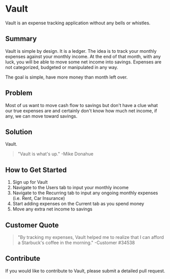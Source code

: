 # Vault #

<!-- 
> This material was originally posted [here](http://www.quora.com/What-is-Amazons-approach-to-product-development-and-product-management). It is reproduced here for posterities sake.

There is an approach called "working backwards" that is widely used at Amazon. They work backwards from the customer, rather than starting with an idea for a product and trying to bolt customers onto it. While working backwards can be applied to any specific product decision, using this approach is especially important when developing new products or features.

For new initiatives a product manager typically starts by writing an internal press release announcing the finished product. The target audience for the press release is the new/updated product's customers, which can be retail customers or internal users of a tool or technology. Internal press releases are centered around the customer problem, how current solutions (internal or external) fail, and how the new product will blow away existing solutions.

If the benefits listed don't sound very interesting or exciting to customers, then perhaps they're not (and shouldn't be built). Instead, the product manager should keep iterating on the press release until they've come up with benefits that actually sound like benefits. Iterating on a press release is a lot less expensive than iterating on the product itself (and quicker!).

If the press release is more than a page and a half, it is probably too long. Keep it simple. 3-4 sentences for most paragraphs. Cut out the fat. Don't make it into a spec. You can accompany the press release with a FAQ that answers all of the other business or execution questions so the press release can stay focused on what the customer gets. My rule of thumb is that if the press release is hard to write, then the product is probably going to suck. Keep working at it until the outline for each paragraph flows. 

Oh, and I also like to write press-releases in what I call "Oprah-speak" for mainstream consumer products. Imagine you're sitting on Oprah's couch and have just explained the product to her, and then you listen as she explains it to her audience. That's "Oprah-speak", not "Geek-speak".

Once the project moves into development, the press release can be used as a touchstone; a guiding light. The product team can ask themselves, "Are we building what is in the press release?" If they find they're spending time building things that aren't in the press release (overbuilding), they need to ask themselves why. This keeps product development focused on achieving the customer benefits and not building extraneous stuff that takes longer to build, takes resources to maintain, and doesn't provide real customer benefit (at least not enough to warrant inclusion in the press release).
 -->

Vault is an expense tracking application without any bells or whistles.

## Summary ##
Vault is simple by design. It is a ledger. The idea is to track your monthly expenses against your monthly income. At the end of that month, with any luck, you will be able to move some net income into savings. Expenses are not categorized, budgeted or manipulated in any way. 

The goal is simple, have more money than month left over.

## Problem ##
Most of us want to move cash flow to savings but don't have a clue what our true expenses are and certainly don't know how much net income, if any, we can move toward savings.

## Solution ##
Vault.

> "Vault is what's up." -Mike Donahue

## How to Get Started ##
  1. Sign up for Vault
  2. Navigate to the Users tab to input your monthly income
  3. Navigate to the Recurring tab to input any ongoing monthly expenses (i.e. Rent, Car Insurance)
  4. Start adding expenses on the Current tab as you spend money
  5. Move any extra net income to savings

## Customer Quote ##
  > "By tracking my expenses, Vault helped me to realize that I can afford a Starbuck's coffee in the morning." -Customer #34538

## Contribute ##
If you would like to contribute to Vault, please submit a detailed pull request.

